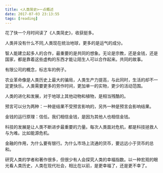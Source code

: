 ```yaml
---
title: <人类简史>一点概述
date: 2017-07-03 23:13:55
tags: [reading]
---
```


花了快一个月时间读了《人类简史》，收获挺多。

人类并没有什么不同,人类现在统治地球，更多的是运气的成分。

智人能建立起多人的合作，最重要的是共同的想象。无论是宗教，还是金钱，还是国家，都是靠着这些虚构的东西才能让陌生人可以合作起来。共同的故事。

有限公司的概念，标志车的例子。

农业革命像是人类历史上最大的骗局，人类生产力提高，与此同时，生活的却不一定更快乐。人类需要更多的劳作时间，更加单一的实物，更少的活动范围。

人类的进化和发展，对于地球上其他动物和植物，是相当残酷的。

预言可以分为两种：一种是结果不受预言影响的，另外一种是预言会影响结果。

金钱的运行原理：信任。我们相信金钱，是因为其他人也相信金钱。

科技的发展是让人类不断进步最重要的力量。每次人类面对危机，都是科技拯救人与为难。比如能源危机。

金融的作用，为什么要有银行。为什么市场上流通的货币，要远远小于货币的总和。

研究人类的学者和著作很多，但很少有人会探究人类的幸福指数。以一种宏观的眼光看人类历史，人类在现代社会，相比在以前，是更幸福了，还是更不幸了。



